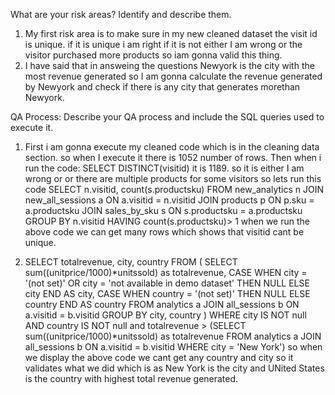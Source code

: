 What are your risk areas? Identify and describe them.
1. My first risk area is to make sure in my new cleaned dataset the visit id is unique. if it is unique i am right if it is not either I am wrong or the visitor
purchased more products so iam gonna valid this thing.
2. I have said that in answeing the questions Newyork is the city with the most revenue generated so I am gonna calculate the revenue generated by Newyork and
check if there is any city that generates morethan Newyork.



QA Process:
Describe your QA process and include the SQL queries used to execute it.
1. First i am gonna execute my cleaned code which is in the cleaning data section. so when I execute it there is 1052 number of rows.
  Then when i run the code: SELECT DISTINCT(visitid) it is 1189. so it is either I am wrong or or there are multiple products for some visitors so lets run this code
SELECT n.visitid, count(s.productsku)
FROM new_analytics n
JOIN new_all_sessions a ON a.visitid = n.visitid
JOIN products p ON p.sku = a.productsku
JOIN sales_by_sku s ON s.productsku = a.productsku
GROUP BY n.visitid
HAVING count(s.productsku)> 1
when we run the above code we can get many rows which shows that visitid cant be unique.

2. SELECT totalrevenue, city, country
FROM (
SELECT
 sum((unitprice/1000)*unitssold) as totalrevenue,
  CASE WHEN city = '(not set)' OR city = 'not available in demo dataset' THEN NULL
       ELSE city
  END AS city,
  CASE WHEN country = '(not set)' THEN NULL
       ELSE country
  END AS country
FROM
  analytics a
JOIN
  all_sessions b ON a.visitid = b.visitid
GROUP BY 
	city, country
	)
WHERE
  city IS NOT null AND country IS NOT null and totalrevenue > (SELECT sum((unitprice/1000)*unitssold) as totalrevenue
                                                                    FROM analytics a
                                                                JOIN    all_sessions b ON a.visitid = b.visitid
                                                                WHERE city = 'New York')
   so when we display the above code we cant get any country and city so it validates what we did which is as New York is the city and UNited States is the country
    with highest total revenue generated.
                                                                       
